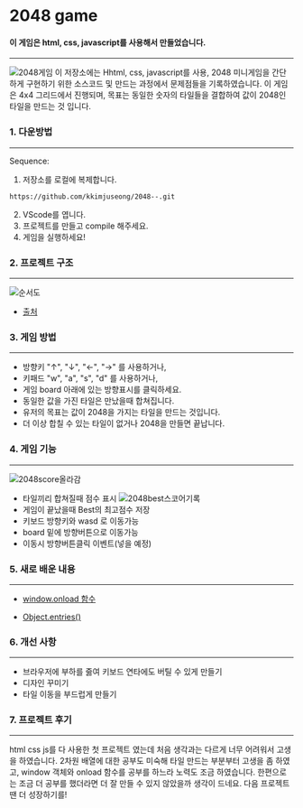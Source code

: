 # 2048 game
#### 이 게임은  html, css, javascript를 사용해서 만들었습니다.
---

![2048게임](/assets/2048게임.PNG)
이 저장소에는 Hhtml, css, javascript를 사용, 2048 미니게임을 간단하게 구현하기 위한 소스코드 및 만드는 과정에서 문제점들을 기록하였습니다.
이 게임은 4x4 그리드에서 진행되며, 목표는 동일한 숫자의 타일들을 결합하여 값이 2048인 타일을 만드는 것 입니다.

### 1. 다운방법
---

Sequence:
1. 저장소를 로컬에 복제합니다.
```
https://github.com/kkimjuseong/2048--.git
```
2. VScode를 엽니다.
3. 프로젝트를 만들고 compile 해주세요.
4. 게임을 실행하세요!
### 2. 프로젝트 구조
---
![순서도](/assets/순서도.PNG)
- [출처](https://blog.naver.com/stronghu/222512802590)
### 3. 게임 방법 
---
- 방향키 "↑", "↓", "←", "→" 를 사용하거나,
- 키패드 "w", "a", "s", "d" 를 사용하거나,
- 게임 board 아래에 있는 방향표시를 클릭하세요.
- 동일한 값을 가진 타일은 만났을때 합쳐집니다.
- 유저의 목표는 값이 2048을 가지는 타일을 만드는 것입니다.
- 더 이상 합칠 수 있는 타일이 없거나 2048을 만들면 끝납니다.
### 4. 게임 기능
---
![2048score올라감](/assets/2048score올라감.PNG)
- 타일끼리 합쳐질때 점수 표시
![2048best스코어기록](/assets/2048best스코어기록.PNG)
- 게임이 끝났을때 Best의 최고점수 저장
- 키보드 방향키와 wasd 로 이동가능
- board 밑에 방향버튼으로 이동가능
- 이동시 방향버튼클릭 이벤트(넣을 예정)
### 5. 새로 배운 내용
---
- [window.onload 함수](https://developer.mozilla.org/ko/docs/Web/API/Window)

- [Object.entries()](https://developer.mozilla.org/ko/docs/Web/JavaScript/Reference/Global_Objects/Object/entries)
### 6. 개선 사항
---
- 브라우저에 부하를 줋여 키보드 연타에도 버틸 수 있게 만들기
- 디자인 꾸미기
- 타일 이동을 부드럽게 만들기
### 7. 프로젝트 후기
---
html css js를 다 사용한 첫 프로젝트 였는데 처음 생각과는 다르게 너무 어려워서 고생을 하였습니다. 2차원 배열에 대한 공부도 미숙해 타일 만드는 부분부터 고생을 좀 하였고, window 객체와 onload 함수를 공부를 하느라 노력도 조금 하였습니다. 한편으로는 조금 더 공부를 했더라면 더 잘 만들 수 있지 않았을까 생각이 드네요. 다음 프로젝트땐 더 성장하기를!